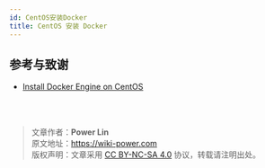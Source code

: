 ```yaml
---
id: CentOS安装Docker
title: CentOS 安装 Docker
---
```


## 参考与致谢 

* [Install Docker Engine on CentOS](https://docs.docker.com/engine/install/centos/)

<br />

<br />

> 文章作者：**Power Lin**  
> 原文地址：<https://wiki-power.com>  
> 版权声明：文章采用 [CC BY-NC-SA 4.0](https://creativecommons.org/licenses/by/4.0/deed.zh) 协议，转载请注明出处。